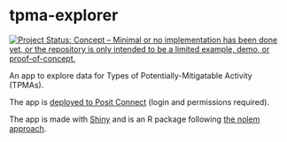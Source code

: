 # tpma-explorer

[![Project Status: Concept – Minimal or no implementation has been done yet, or the repository is only intended to be a limited example, demo, or proof-of-concept.](https://www.repostatus.org/badges/latest/concept.svg)](https://www.repostatus.org/#concept)

An app to explore data for Types of Potentially-Mitigatable Activity (TPMAs).

The app is [deployed to Posit Connect](https://connect.strategyunitwm.nhs.uk/tpma-explorer/) (login and permissions required).

The app is made with [Shiny](https://shiny.posit.co/) and is an R package following [the nolem approach](https://github.com/StatsRhian/nolem).
